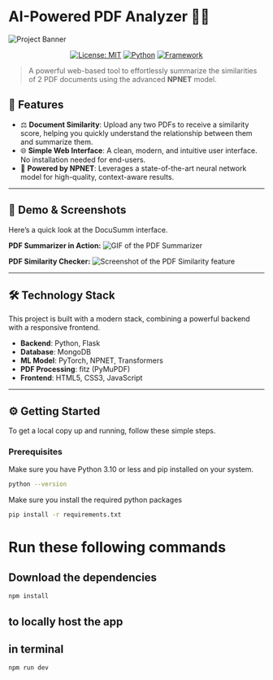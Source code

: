 # AI-Powered PDF Analyzer 🧠✨

![Project Banner](https://placehold.co/1200x400/000000/FFFFFF/png?text=DocuSumm\nAI-Powered+PDF+Analyzer)

<div align="center">

[![License: MIT](https://img.shields.io/badge/License-MIT-yellow.svg)](https://opensource.org/licenses/MIT)
[![Python](https://img.shields.io/badge/Python-3.0-blue.svg)](https://www.python.org/)
[![Framework](https://img.shields.io/badge/Framework-Flask-black.svg)](https://flask.palletsprojects.com/)

</div>

> A powerful web-based tool to effortlessly summarize the similarities of 2 PDF documents using the advanced **NPNET** model.

## 🚀 Features
-   ⚖️ **Document Similarity**: Upload any two PDFs to receive a similarity score, helping you quickly understand the relationship between them and summarize them.
-   🌐 **Simple Web Interface**: A clean, modern, and intuitive user interface. No installation needed for end-users.
-   🧠 **Powered by NPNET**: Leverages a state-of-the-art neural network model for high-quality, context-aware results.

---

## 📸 Demo & Screenshots

Here’s a quick look at the DocuSumm interface.

**PDF Summarizer in Action:**
![GIF of the PDF Summarizer](https://placehold.co/700x400/333/FFFFFF/gif?text=Summarizer+Demo+GIF)

**PDF Similarity Checker:**
![Screenshot of the PDF Similarity feature](https://placehold.co/700x400/555/FFFFFF/png?text=Similarity+Checker+Screenshot)

---

## 🛠️ Technology Stack

This project is built with a modern stack, combining a powerful backend with a responsive frontend.

-   **Backend**: Python, Flask
-   **Database**: MongoDB 
-   **ML Model**: PyTorch, NPNET, Transformers
-   **PDF Processing**: fitz (PyMuPDF) 
-   **Frontend**: HTML5, CSS3, JavaScript 

---

## ⚙️ Getting Started

To get a local copy up and running, follow these simple steps.

### Prerequisites

Make sure you have Python 3.10 or less and pip installed on your system.

```sh
python --version
```
Make sure you install the required python packages 
```sh
pip install -r requirements.txt
```
# Run these following commands  
## Download the dependencies
```sh
npm install
```
## to locally host the app 
## in terminal 
```sh
npm run dev
```

